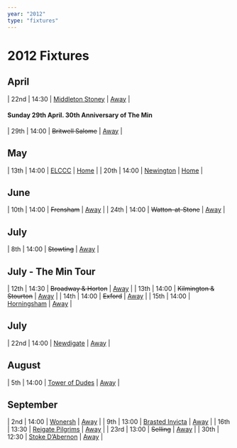 ```yaml
---
year: "2012"
type: "fixtures"
---
```


# 2012 Fixtures

## April

| 22nd | 14:30 | [Middleton Stoney](2012-middletonstoney) | [Away]() |

#### Sunday 29th April. 30th Anniversary of The Min

| 29th | 14:00 | <del>Britwell Salome</del> | [Away]() |

## May

| 13th | 14:00 | [ELCCC](2012-elccc) | [Home](https://goo.gl/maps/w2skeCXwzZTEh7e26) |
| 20th | 14:00 | [Newington](2012-newington) | [Home](https://goo.gl/maps/w2skeCXwzZTEh7e26) |

## June

| 10th | 14:00 | <del>Frensham</del> | [Away](https://goo.gl/maps/NKG1fHyPgmci55aGA) |
| 24th | 14:00 | <del>Watton-at-Stone</del> | [Away](https://goo.gl/maps/JPBQawMsjLgYtVHk9) |

## July

| 8th | 14:00 | <del>Stowting</del> | [Away](https://goo.gl/maps/A5HTfBKbD44fwSDq7) |

## July - The Min Tour

| 12th | 14:30 | <del>Broadway & Horton</del> | [Away](https://goo.gl/maps/orv3RETHUX95dBWv7) |
| 13th | 14:00 | <del>Kilmington & Stourton</del> | [Away]() |
| 14th | 14:00 | <del>Exford</del> | [Away]() |
| 15th | 14:00 | [Horningsham](2012-horningsham) | [Away](https://goo.gl/maps/SNpXcsajYDXfjmff7) |

## July

| 22nd | 14:00 | [Newdigate](2012-newdigate) | [Away](https://goo.gl/maps/kQnkUfc3MdtqLyvd8) |

## August

| 5th | 14:00 | [Tower of Dudes](2012-tower-of-dudes) | [Away]() |

## September

| 2nd | 14:00 | [Wonersh](2012-wonersh) | [Away]() |
| 9th | 13:00 | [Brasted Invicta](2012-brasted-invicta) | [Away]() |
| 16th | 13:30 | [Reigate Pilgrims](2012-reigate-pilgrims) | [Away]() |
| 23rd | 13:00 | <del>Selling</del> | [Away]() |
| 30th | 12:30 | [Stoke D’Abernon](2012-stoke-dabernon) | [Away]() |

